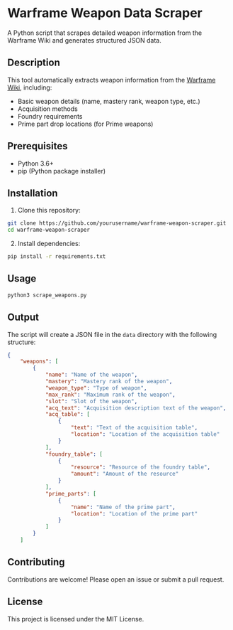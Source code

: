 # Warframe Weapon Data Scraper

A Python script that scrapes detailed weapon information from the Warframe Wiki and generates structured JSON data.

## Description

This tool automatically extracts weapon information from the [Warframe Wiki](https://wiki.warframe.com), including:
- Basic weapon details (name, mastery rank, weapon type, etc.)
- Acquisition methods
- Foundry requirements
- Prime part drop locations (for Prime weapons)

## Prerequisites

- Python 3.6+
- pip (Python package installer)

## Installation

1. Clone this repository:

```bash
git clone https://github.com/yourusername/warframe-weapon-scraper.git
cd warframe-weapon-scraper
```

2. Install dependencies:

```bash
pip install -r requirements.txt
```

## Usage

```bash
python3 scrape_weapons.py
```

## Output

The script will create a JSON file in the `data` directory with the following structure:

```json
{
    "weapons": [
        {
            "name": "Name of the weapon",
            "mastery": "Mastery rank of the weapon",
            "weapon_type": "Type of weapon",
            "max_rank": "Maximum rank of the weapon",
            "slot": "Slot of the weapon",
            "acq_text": "Acquisition description text of the weapon",
            "acq_table": [
                {
                    "text": "Text of the acquisition table",
                    "location": "Location of the acquisition table"
                }
            ],
            "foundry_table": [
                {
                    "resource": "Resource of the foundry table",
                    "amount": "Amount of the resource"
                }
            ],
            "prime_parts": [
                {
                    "name": "Name of the prime part",
                    "location": "Location of the prime part"
                }
            ]
        }
    ]
```

## Contributing

Contributions are welcome! Please open an issue or submit a pull request.

## License

This project is licensed under the MIT License.


